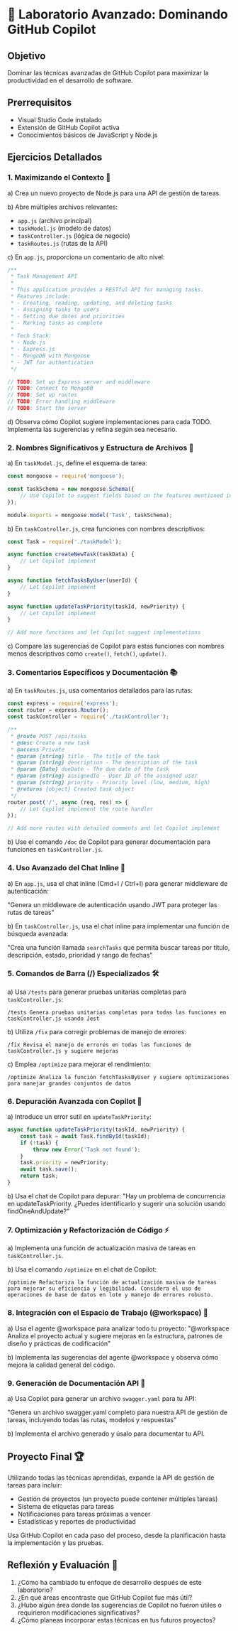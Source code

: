 # 🚀 Laboratorio Avanzado: Dominando GitHub Copilot

## Objetivo
Dominar las técnicas avanzadas de GitHub Copilot para maximizar la productividad en el desarrollo de software.

## Prerrequisitos
- Visual Studio Code instalado
- Extensión de GitHub Copilot activa
- Conocimientos básicos de JavaScript y Node.js

## Ejercicios Detallados

### 1. Maximizando el Contexto 🧠

a) Crea un nuevo proyecto de Node.js para una API de gestión de tareas.

b) Abre múltiples archivos relevantes:
   - `app.js` (archivo principal)
   - `taskModel.js` (modelo de datos)
   - `taskController.js` (lógica de negocio)
   - `taskRoutes.js` (rutas de la API)

c) En `app.js`, proporciona un comentario de alto nivel:

```javascript
/**
 * Task Management API
 * 
 * This application provides a RESTful API for managing tasks.
 * Features include:
 * - Creating, reading, updating, and deleting tasks
 * - Assigning tasks to users
 * - Setting due dates and priorities
 * - Marking tasks as complete
 * 
 * Tech Stack:
 * - Node.js
 * - Express.js
 * - MongoDB with Mongoose
 * - JWT for authentication
 */

// TODO: Set up Express server and middleware
// TODO: Connect to MongoDB
// TODO: Set up routes
// TODO: Error handling middleware
// TODO: Start the server
```

d) Observa cómo Copilot sugiere implementaciones para cada TODO. Implementa las sugerencias y refina según sea necesario.

### 2. Nombres Significativos y Estructura de Archivos 📁

a) En `taskModel.js`, define el esquema de tarea:

```javascript
const mongoose = require('mongoose');

const taskSchema = new mongoose.Schema({
    // Use Copilot to suggest fields based on the features mentioned in app.js
});

module.exports = mongoose.model('Task', taskSchema);
```

b) En `taskController.js`, crea funciones con nombres descriptivos:

```javascript
const Task = require('./taskModel');

async function createNewTask(taskData) {
    // Let Copilot implement
}

async function fetchTasksByUser(userId) {
    // Let Copilot implement
}

async function updateTaskPriority(taskId, newPriority) {
    // Let Copilot implement
}

// Add more functions and let Copilot suggest implementations
```

c) Compare las sugerencias de Copilot para estas funciones con nombres menos descriptivos como `create()`, `fetch()`, `update()`.

### 3. Comentarios Específicos y Documentación 📚

a) En `taskRoutes.js`, usa comentarios detallados para las rutas:

```javascript
const express = require('express');
const router = express.Router();
const taskController = require('./taskController');

/**
 * @route POST /api/tasks
 * @desc Create a new task
 * @access Private
 * @param {string} title - The title of the task
 * @param {string} description - The description of the task
 * @param {Date} dueDate - The due date of the task
 * @param {string} assignedTo - User ID of the assigned user
 * @param {string} priority - Priority level (low, medium, high)
 * @returns {object} Created task object
 */
router.post('/', async (req, res) => {
    // Let Copilot implement the route handler
});

// Add more routes with detailed comments and let Copilot implement
```

b) Use el comando `/doc` de Copilot para generar documentación para funciones en `taskController.js`.

### 4. Uso Avanzado del Chat Inline 🤖

a) En `app.js`, usa el chat inline (Cmd+I / Ctrl+I) para generar middleware de autenticación:

"Genera un middleware de autenticación usando JWT para proteger las rutas de tareas"

b) En `taskController.js`, usa el chat inline para implementar una función de búsqueda avanzada:

"Crea una función llamada `searchTasks` que permita buscar tareas por título, descripción, estado, prioridad y rango de fechas"

### 5. Comandos de Barra (/) Especializados 🛠️

a) Usa `/tests` para generar pruebas unitarias completas para `taskController.js`:
```
/tests Genera pruebas unitarias completas para todas las funciones en taskController.js usando Jest
```

b) Utiliza `/fix` para corregir problemas de manejo de errores:
```
/fix Revisa el manejo de errores en todas las funciones de taskController.js y sugiere mejoras
```

c) Emplea `/optimize` para mejorar el rendimiento:
```
/optimize Analiza la función fetchTasksByUser y sugiere optimizaciones para manejar grandes conjuntos de datos
```

### 6. Depuración Avanzada con Copilot 🐛

a) Introduce un error sutil en `updateTaskPriority`:

```javascript
async function updateTaskPriority(taskId, newPriority) {
    const task = await Task.findById(taskId);
    if (!task) {
        throw new Error('Task not found');
    }
    task.priority = newPriority;
    await task.save();
    return task;
}
```

b) Usa el chat de Copilot para depurar:
"Hay un problema de concurrencia en updateTaskPriority. ¿Puedes identificarlo y sugerir una solución usando findOneAndUpdate?"

### 7. Optimización y Refactorización de Código ⚡

a) Implementa una función de actualización masiva de tareas en `taskController.js`.

b) Usa el comando `/optimize` en el chat de Copilot:
```
/optimize Refactoriza la función de actualización masiva de tareas para mejorar su eficiencia y legibilidad. Considera el uso de operaciones de base de datos en lote y manejo de errores robusto.
```

### 8. Integración con el Espacio de Trabajo (@workspace) 🏢

a) Usa el agente @workspace para analizar todo tu proyecto:
"@workspace Analiza el proyecto actual y sugiere mejoras en la estructura, patrones de diseño y prácticas de codificación"

b) Implementa las sugerencias del agente @workspace y observa cómo mejora la calidad general del código.

### 9. Generación de Documentación API 📖

a) Usa Copilot para generar un archivo `swagger.yaml` para tu API:

"Genera un archivo swagger.yaml completo para nuestra API de gestión de tareas, incluyendo todas las rutas, modelos y respuestas"

b) Implementa el archivo generado y úsalo para documentar tu API.

## Proyecto Final 🏆

Utilizando todas las técnicas aprendidas, expande la API de gestión de tareas para incluir:
- Gestión de proyectos (un proyecto puede contener múltiples tareas)
- Sistema de etiquetas para tareas
- Notificaciones para tareas próximas a vencer
- Estadísticas y reportes de productividad

Usa GitHub Copilot en cada paso del proceso, desde la planificación hasta la implementación y las pruebas.

## Reflexión y Evaluación 🤔

1. ¿Cómo ha cambiado tu enfoque de desarrollo después de este laboratorio?
2. ¿En qué áreas encontraste que GitHub Copilot fue más útil?
3. ¿Hubo algún área donde las sugerencias de Copilot no fueron útiles o requirieron modificaciones significativas?
4. ¿Cómo planeas incorporar estas técnicas en tus futuros proyectos?